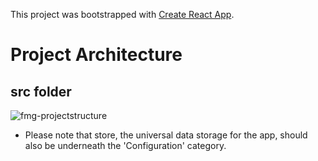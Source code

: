 This project was bootstrapped with [Create React App](https://github.com/facebook/create-react-app).


# Project Architecture

## src folder 
![fmg-projectstructure](https://user-images.githubusercontent.com/24377620/134992713-3cef1309-4093-4701-8fd1-d50c7d1792a3.png)
* Please note that store, the universal data storage for the app, should also be underneath the 'Configuration' category.
